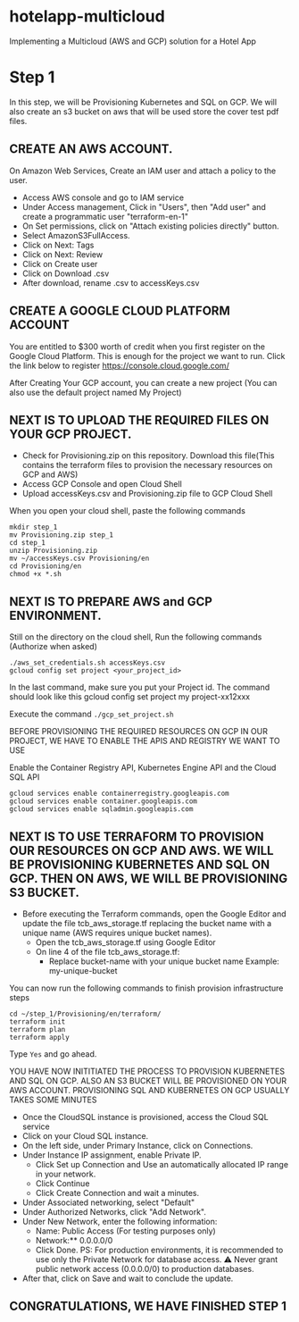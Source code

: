 # hotelapp-multicloud
Implementing a Multicloud (AWS and GCP) solution for a Hotel App

# Step 1
In this step, we will be Provisioning Kubernetes and SQL on GCP. We will also create an s3 bucket on aws that will be used store the cover test pdf files.

## CREATE AN AWS ACCOUNT.

On Amazon Web Services, Create an IAM user and attach a policy to the user.
* Access AWS console and go to IAM service
* Under Access management, Click in "Users", then "Add user" and create a programmatic user "terraform-en-1"
* On Set permissions, click on "Attach existing policies directly" button.
* Select AmazonS3FullAccess.
* Click on Next: Tags
* Click on Next: Review
* Click on Create user
* Click on Download .csv
* After download, rename .csv to accessKeys.csv

## CREATE A GOOGLE CLOUD PLATFORM ACCOUNT

You are entitled to $300 worth of credit when you first register on the Google Cloud Platform. This is enough for the project we want to run. Click the link below to register https://console.cloud.google.com/

After Creating Your GCP account, you can create a new project (You can also use the default project named My Project)

## NEXT IS TO UPLOAD THE REQUIRED FILES ON YOUR GCP PROJECT.
* Check for Provisioning.zip on this repository. Download this file(This contains the terraform files to provision the necessary resources on GCP and AWS)
* Access GCP Console and open Cloud Shell
* Upload accessKeys.csv and Provisioning.zip file to GCP Cloud Shell

When you open your cloud shell, paste the following commands

```
mkdir step_1
mv Provisioning.zip step_1
cd step_1
unzip Provisioning.zip
mv ~/accessKeys.csv Provisioning/en
cd Provisioning/en
chmod +x *.sh
```

## NEXT IS TO PREPARE AWS and GCP ENVIRONMENT.

Still on the directory on the cloud shell, Run the following commands (Authorize when asked)

```
./aws_set_credentials.sh accessKeys.csv
gcloud config set project <your_project_id> 
```

In the last command, make sure you put your Project id. The command should look like this gcloud config set project my project-xx12xxx

Execute the command `./gcp_set_project.sh`

BEFORE PROVISIONING THE REQUIRED RESOURCES ON GCP IN OUR PROJECT, WE HAVE TO ENABLE THE APIS AND REGISTRY WE WANT TO USE

Enable the Container Registry API, Kubernetes Engine API and the Cloud SQL API

```
gcloud services enable containerregistry.googleapis.com 
gcloud services enable container.googleapis.com 
gcloud services enable sqladmin.googleapis.com 
```

## NEXT IS TO USE TERRAFORM TO PROVISION OUR RESOURCES ON GCP AND AWS. WE WILL BE PROVISIONING KUBERNETES AND SQL ON GCP. THEN ON AWS, WE WILL BE PROVISIONING S3 BUCKET.

* Before executing the Terraform commands, open the Google Editor and update the file tcb_aws_storage.tf replacing the bucket name with a unique name (AWS requires unique bucket names).
    * Open the tcb_aws_storage.tf using Google Editor
    * On line 4 of the file tcb_aws_storage.tf:
        * Replace bucket-name with your unique bucket name Example: my-unique-bucket

You can now run the following commands to finish provision infrastructure steps

```
cd ~/step_1/Provisioning/en/terraform/
terraform init
terraform plan
terraform apply
```
Type `Yes` and go ahead.

YOU HAVE NOW INITITIATED THE PROCESS TO PROVISION KUBERNETES AND SQL ON GCP. ALSO AN S3 BUCKET WILL BE PROVISIONED ON YOUR AWS ACCOUNT. PROVISIONING SQL AND KUBERNETES ON GCP USUALLY TAKES SOME MINUTES

* Once the CloudSQL instance is provisioned, access the Cloud SQL service
* Click on your Cloud SQL instance.
* On the left side, under Primary Instance, click on Connections.
* Under Instance IP assignment, enable Private IP.
    * Click Set up Connection and Use an automatically allocated IP range in your network.
    * Click Continue
    * Click Create Connection and wait a minutes.
* Under Associated networking, select "Default"
* Under Authorized Networks, click "Add Network".
* Under New Network, enter the following information:
    * Name: Public Access (For testing purposes only)
    * Network:** 0.0.0.0/0
    * Click Done.
PS: For production environments, it is recommended to use only the Private Network for database access. ⚠️ Never grant public network access (0.0.0.0/0) to production databases.
* After that, click on Save and wait to conclude the update.



## CONGRATULATIONS, WE HAVE FINISHED STEP 1


